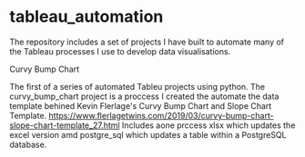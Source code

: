 # tableau_automation
The repository includes a set of projects I have built to automate many of the Tableau processes I use to develop data visualisations.

Curvy Bump Chart

The first of a series of automated Tableu projects using python. The curvy_bump_chart project is a proccess I created the automate the data template behined Kevin Flerlage's Curvy Bump Chart and Slope Chart Template. https://www.flerlagetwins.com/2019/03/curvy-bump-chart-slope-chart-template_27.html Includes aone prccess xlsx which updates the excel version amd postgre_sql which updates a table within a PostgreSQL database.
